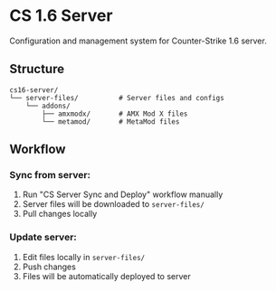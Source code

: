 # CS 1.6 Server

Configuration and management system for Counter-Strike 1.6 server.

## Structure

```
cs16-server/
└── server-files/          # Server files and configs
    └── addons/
        ├── amxmodx/       # AMX Mod X files
        └── metamod/       # MetaMod files
```

## Workflow

### Sync from server:
1. Run "CS Server Sync and Deploy" workflow manually
2. Server files will be downloaded to `server-files/`
3. Pull changes locally

### Update server:
1. Edit files locally in `server-files/`
2. Push changes
3. Files will be automatically deployed to server